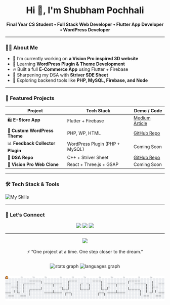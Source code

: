 <h1 align="center">Hi 👋, I'm Shubham Pochhali</h1>
<p align="center">
  <b>Final Year CS Student • Full Stack Web Developer • Flutter App Developer • WordPress Developer</b>
</p>

---

### 🧑‍💻 About Me

- 🎯 I’m currently working on **a Vision Pro inspired 3D website**
- 🧩 Learning **WordPress Plugin & Theme Development**
- 🔥 Built a full **E-Commerce App** using Flutter + Firebase
- 🧠 Sharpening my DSA with **Striver SDE Sheet**
- 🌱 Exploring backend tools like **PHP, MySQL, Firebase, and Node**

---

### 📌 Featured Projects

| Project | Tech Stack | Demo / Code |
|--------|------------|-------------|
| 🛍️ **E-Store App** | Flutter + Firebase | [Medium Article](https://medium.com/@shubhampochhali/building-a-fully-functional-e-commerce-app-like-amazon-using-flutter-and-firebase-c92d016a82aa) |
| 🧩 **Custom WordPress Theme** | PHP, WP, HTML | [GitHub Repo](https://github.com/shubhampochhali/custom-wordpress-theme) |
| 📊 **Feedback Collector Plugin** | WordPress Plugin (PHP + MySQL) | Coming Soon |
| 🧠 **DSA Repo** | C++ + Striver Sheet | [GitHub Repo](https://github.com/shubhampochhali/DSA) |
| 🧪 **Vision Pro Web Clone** | React + Three.js + GSAP | Coming Soon |

---

### 🛠️ Tech Stack & Tools

![My Skills](https://skillicons.dev/icons?i=cpp,php,flutter,firebase,dart,html,css,js,react,mysql,wordpress,vscode,git,github)

---

### 💬 Let’s Connect

<p align="center">
  <a href="https://www.linkedin.com/in/shubham-pochhali-681036285/"><img src="https://img.shields.io/badge/-LinkedIn-blue?style=flat-square&logo=linkedin" /></a>
  <a href="https://medium.com/@shubhampochhali"><img src="https://img.shields.io/badge/-Medium-black?style=flat-square&logo=medium" /></a>
  <a href="mailto:shubhampochhali@gmail.com"><img src="https://img.shields.io/badge/-Gmail-red?style=flat-square&logo=gmail" /></a>
</p>

---

<p align="center">
  <img src="https://media.giphy.com/media/l3vR85PnGsBwu1PFK/giphy.gif" width="300px" />
</p>

<p align="center">
  ⚡ “One project at a time. One step closer to the dream.”
</p>


###

<div align="center">
  <img src="https://github-readme-stats.vercel.app/api?username=Shubham-Pochhali&hide_title=false&hide_rank=false&show_icons=true&include_all_commits=true&count_private=true&disable_animations=false&theme=dracula&locale=en&hide_border=false&order=1" height="150" alt="stats graph"  />
  <img src="https://github-readme-stats.vercel.app/api/top-langs?username=Shubham-Pochhali&locale=en&hide_title=false&layout=compact&card_width=320&langs_count=5&theme=dracula&hide_border=false&order=2" height="150" alt="languages graph"  />
</div>

###

<picture>
  <source media="(prefers-color-scheme: dark)" srcset="https://raw.githubusercontent.com/Shubham-Pochhali/Shubham-Pochhali/output/pacman-contribution-graph-dark.svg">
  <source media="(prefers-color-scheme: light)" srcset="https://raw.githubusercontent.com/Shubham-Pochhali/Shubham-Pochhali/output/pacman-contribution-graph.svg">
  <img alt="pacman contribution graph" src="https://raw.githubusercontent.com/Shubham-Pochhali/Shubham-Pochhali/output/pacman-contribution-graph.svg">
</picture>

###
